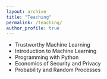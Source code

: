 ```yaml
---
layout: archive
title: "Teaching"
permalink: /teaching/
author_profile: true
---
```


* Trustworthy Machine Learning
* Introduction to Machine Learning
* Programming with Python
* Economics of Security and Privacy
* Probability and Random Processes




